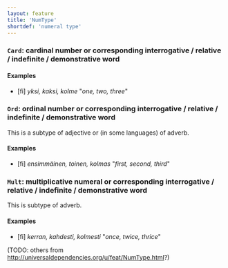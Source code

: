 ```yaml
---
layout: feature
title: 'NumType'
shortdef: 'numeral type'
---
```


### `Card`: cardinal number or corresponding interrogative / relative / indefinite / demonstrative word

#### Examples

* [fi] _yksi, kaksi, kolme_ "_one, two, three_"

### `Ord`: ordinal number or corresponding interrogative / relative / indefinite / demonstrative word

This is a subtype of adjective or (in some languages) of adverb.

#### Examples

* [fi] _ensimmäinen, toinen, kolmas_ "_first, second, third_"

### `Mult`: multiplicative numeral or corresponding interrogative / relative / indefinite / demonstrative word

This is subtype of adverb.

#### Examples

* [fi] _kerran, kahdesti, kolmesti_ "_once, twice, thrice_"

(TODO: others from <http://universaldependencies.org/u/feat/NumType.html>?)
